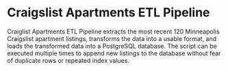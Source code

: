 # Craigslist Apartments ETL Pipeline

Craiglist Apartments ETL Pipeline extracts the most recent 120 Minneapolis Craigslist apartment listings, transforms the data into a usable format, and loads the transformed data into a PostgreSQL database. The script can be executed multiple times to append new listings to the database without fear of duplicate rows or repeated index values.

